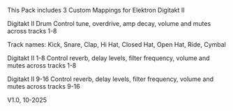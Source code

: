 This Pack includes 3 Custom Mappings for Elektron Digitakt II

Digitakt II Drum
Control tune, overdrive, amp decay, volume and mutes across tracks 1-8

Track names: Kick, Snare, Clap, Hi Hat, Closed Hat, Open Hat, Ride, Cymbal

Digitakt II 1-8
Control reverb, delay levels, filter frequency, volume and mutes across tracks 1-8

Digitakt II 9-16
Control reverb, delay levels, filter frequency, volume and mutes across tracks 9-16

V1.0, 10-2025
